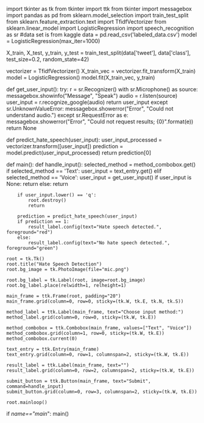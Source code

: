 import tkinter as tk
from tkinter import ttk
from tkinter import messagebox
import pandas as pd
from sklearn.model_selection import train_test_split
from sklearn.feature_extraction.text import TfidfVectorizer
from sklearn.linear_model import LogisticRegression
import speech_recognition as sr
#data set is from kaggle
data = pd.read_csv('labeled_data.csv')
model = LogisticRegression(max_iter=1000)

X_train, X_test, y_train, y_test = train_test_split(data['tweet'], data['class'], test_size=0.2, random_state=42)

vectorizer = TfidfVectorizer()
X_train_vec = vectorizer.fit_transform(X_train)
model = LogisticRegression()
model.fit(X_train_vec, y_train)


def get_user_input():
    try:
        r = sr.Recognizer()
        with sr.Microphone() as source:
            messagebox.showinfo("Message", "Speak")
            audio = r.listen(source)
        user_input = r.recognize_google(audio)
        return user_input
    except sr.UnknownValueError:
        messagebox.showerror("Error", "Could not understand audio.")
    except sr.RequestError as e:
        messagebox.showerror("Error", "Could not request results; {0}".format(e))
    return None


def predict_hate_speech(user_input):
    user_input_processed = vectorizer.transform([user_input])
    prediction = model.predict(user_input_processed)
    return prediction[0]


def main():
    def handle_input():
        selected_method = method_combobox.get()
        if selected_method == 'Text':
            user_input = text_entry.get()
        elif selected_method == 'Voice':
            user_input = get_user_input()
            if user_input is None:
                return
        else:
            return

        if user_input.lower() == 'q':
            root.destroy()
            return

        prediction = predict_hate_speech(user_input)
        if prediction == 1:
            result_label.config(text="Hate speech detected.", foreground="red")
        else:
            result_label.config(text="No hate speech detected.", foreground="green")

    root = tk.Tk()
    root.title("Hate Speech Detection")
    root.bg_image = tk.PhotoImage(file="mic.png")

    root.bg_label = tk.Label(root, image=root.bg_image)
    root.bg_label.place(relwidth=1, relheight=1)

    main_frame = ttk.Frame(root, padding="20")
    main_frame.grid(column=0, row=0, sticky=(tk.W, tk.E, tk.N, tk.S))

    method_label = ttk.Label(main_frame, text="Choose input method:")
    method_label.grid(column=0, row=0, sticky=(tk.W, tk.E))

    method_combobox = ttk.Combobox(main_frame, values=["Text", "Voice"])
    method_combobox.grid(column=1, row=0, sticky=(tk.W, tk.E))
    method_combobox.current(0)

    text_entry = ttk.Entry(main_frame)
    text_entry.grid(column=0, row=1, columnspan=2, sticky=(tk.W, tk.E))

    result_label = ttk.Label(main_frame, text="")
    result_label.grid(column=0, row=2, columnspan=2, sticky=(tk.W, tk.E))

    submit_button = ttk.Button(main_frame, text="Submit", command=handle_input)
    submit_button.grid(column=0, row=3, columnspan=2, sticky=(tk.W, tk.E))

    root.mainloop()


if _name=="main_":
    main()
